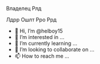 Владелец 
Рлд


Лдрр
Ошлт
Рро
Ррд
- 👋 Hi, I’m @helboy15
- 👀 I’m interested in ...
- 🌱 I’m currently learning ...
- 💞️ I’m looking to collaborate on ...
- 📫 How to reach me ...

<!---
helboy15/helboy15 is a ✨ special ✨ repository because its `README.md` (this file) appears on your GitHub profile.
You can click the Preview link to take a look at your changes.
--->
